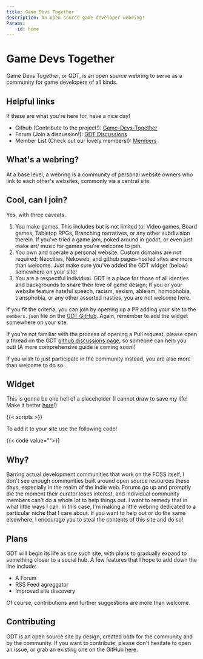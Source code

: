 ```yaml
---
title: Game Devs Together
description: An open source game developer webring!
Params:
    id: home
---
```


# Game Devs Together

Game Devs Together, or GDT, is an open source webring to serve as a community for game developers of all kinds.

## Helpful links

If these are what you're here for, have a nice day!

- Github (Contribute to the project!): [Game-Devs-Together](https://github.com/Fireye04/Game-Devs-Together)
- Forum (Join a discussion!): [GDT Discussions](https://github.com/Fireye04/Game-Devs-Together/discussions)
- Member List (Check out our lovely members!): [Members](/members)

## What's a webring?

At a base level, a webring is a community of personal website owners who link to each other's websites, commonly via a central site.

## Cool, can I join?

Yes, with three caveats.

1. You make games. This includes but is not limited to: Video games, Board games, Tabletop RPGs, Branching narratives, or any other subdivision therein. If you've tried a game jam, poked around in godot, or even just make art/ music for games you're welcome to join.
2. You own and operate a personal website. Custom domains are not required; Neocities, Nekoweb, and github pages-hosted sites are more than welcome. Just make sure you've added the GDT widget (below) somewhere on your site!
3. You are a respectful individual. GDT is a place for those of all identies and backgrounds to share their love of game design; If you or your website feature hateful speech, racism, sexism, ableism, homophobia, transphobia, or any other assorted nasties, you are not welcome here.

If you fit the criteria, you can join by opening up a PR adding your site to the `members.json` file on the [GDT GitHub](https://github.com/Fireye04/Game-Devs-Together). Again, remember to add the widget somewhere on your site.

If you're not familiar with the process of opening a Pull request, please open a thread on the GDT [github discussions page](https://github.com/Fireye04/Game-Devs-Together/discussions), so someone can help you out! (A more comprehensive guide is coming soon!)

If you wish to just participate in the community instead, you are also more than welcome to do so.

## Widget

This is gonna be one hell of a placeholder (I cannot draw to save my life! Make it better [here](https://github.com/Fireye04/Game-Devs-Together/discussions/7)!)

{{< scripts >}}

To add it to your site use the following code!

{{< code value="<script src='https://GDT.fireye.coffee/scripts/widget.js'></script>">}}

## Why?

Barring actual development communities that work on the FOSS itself, I don't see enough communities built around open source resources these days, especially in the realm of the indie web. Forums go up and promptly die the moment their curator loses interest, and individual community members can't do a whole lot to help things out. I want to remedy that in what little ways I can. In this case, I'm making a little webring dedicated to a particular niche that I care about. If you want to help out or do the same elsewhere, I encourage you to steal the contents of this site and do so!

## Plans

GDT will begin its life as one such site, with plans to gradually expand to something closer to a social hub.
A few features that I hope to add down the line include:

- A Forum
- RSS Feed agreggator
- Improved site discovery

Of course, contributions and further suggestions are more than welcome.

## Contributing

GDT is an open source site by design, created both for the community and by the community. If you want to contribute, please don't hesitate to open an issue, or grab an existing one on the GitHub [here](https://github.com/Fireye04/Game-Devs-Together).
